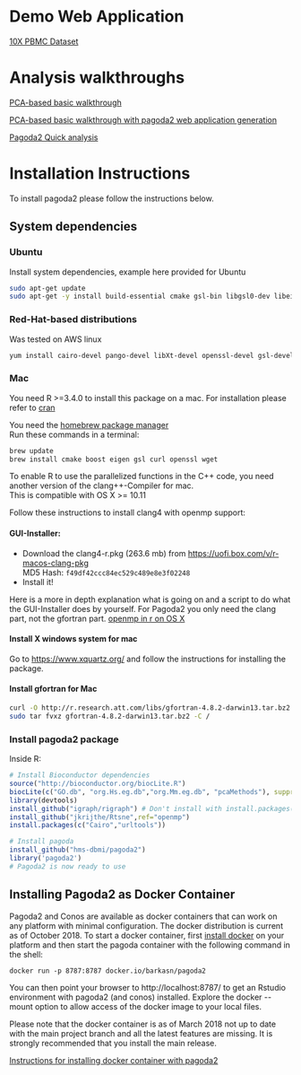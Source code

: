 # Demo Web Application

[10X PBMC Dataset](https://tinyurl.com/pagoda2demo)

# Analysis walkthroughs
[PCA-based basic walkthrough](http://pklab.med.harvard.edu/peterk/p2/walkthrough.nb.html)

[PCA-based basic walkthrough with pagoda2 web application generation](vignettes/pagoda2.Rmd)

[Pagoda2 Quick analysis](vignettes/p2.walkthrough.quick.Rmd)

# Installation Instructions

To install pagoda2 please follow the instructions below.

## System dependencies

### Ubuntu
Install system dependencies, example here provided for Ubuntu
```sh
sudo apt-get update
sudo apt-get -y install build-essential cmake gsl-bin libgsl0-dev libeigen3-dev libboost-all-dev libssl-dev libcurl4-openssl-dev libssl-dev libcairo2-dev libxt-dev libgtk2.0-dev libcairo2-dev xvfb xauth xfonts-base
```

### Red-Hat-based distributions
Was tested on AWS linux
```sh
yum install cairo-devel pango-devel libXt-devel openssl-devel gsl-devel boost-devel
```

### Mac 
You need R >=3.4.0 to install this package on a mac. 
For installation please refer to [cran](https://cran.r-project.org/)  

You need the [homebrew package manager](https://brew.sh/)  
Run these commands in a terminal:

```sh
brew update
brew install cmake boost eigen gsl curl openssl wget
```
To enable R to use the parallelized functions in the C++ code, you need another version of the clang++-Compiler for mac.   
This is compatible with OS X >= 10.11 

Follow these instructions to install clang4 with openmp support:
#### GUI-Installer:
- Download the clang4-r.pkg (263.6 mb) from https://uofi.box.com/v/r-macos-clang-pkg  
MD5 Hash: `f49df42ccc84ec529c489e8e3f02248`
- Install it!

Here is a more in depth explanation what is going on and a script to do what the GUI-Installer does by yourself. For Pagoda2 you only need the clang part, not the gfortran part. [openmp in r on OS X](http://thecoatlessprofessor.com/programming/openmp-in-r-on-os-x/#after-3-4-0)

#### Install X windows system for mac
Go to https://www.xquartz.org/ and follow the instructions for installing the package.

#### Install gfortran for Mac
```sh
curl -O http://r.research.att.com/libs/gfortran-4.8.2-darwin13.tar.bz2
sudo tar fvxz gfortran-4.8.2-darwin13.tar.bz2 -C /
```
### Install pagoda2 package
Inside R:
```r
# Install Bioconductor dependencies
source("http://bioconductor.org/biocLite.R")
biocLite(c("GO.db", "org.Hs.eg.db","org.Mm.eg.db", "pcaMethods"), suppressUpdates=TRUE)
library(devtools)
install_github("igraph/rigraph") # Don't install with install.packages()
install_github("jkrijthe/Rtsne",ref="openmp")
install.packages(c("Cairo","urltools"))

# Install pagoda
install_github("hms-dbmi/pagoda2")
library('pagoda2')
# Pagoda2 is now ready to use
```

## Installing Pagoda2 as Docker Container

Pagoda2 and Conos are available as docker containers that can work on any platform with minimal configuration. The docker distribution is current as of October 2018. To start a docker container, first [install docker](https://docs.docker.com/install/) on your platform and then start the pagoda container with the following command in the shell:

```
docker run -p 8787:8787 docker.io/barkasn/pagoda2
```

You can then point your browser to http://localhost:8787/ to get an Rstudio environment with pagoda2 (and conos) installed. Explore the docker --mount option to allow access of the docker image to your local files.







Please note that the docker container is as of March 2018 not up to date with the main project branch and all the latest features are missing. It is strongly recommended that you install the main release.

[Instructions for installing docker container with pagoda2](vignettes/Docker.md)
